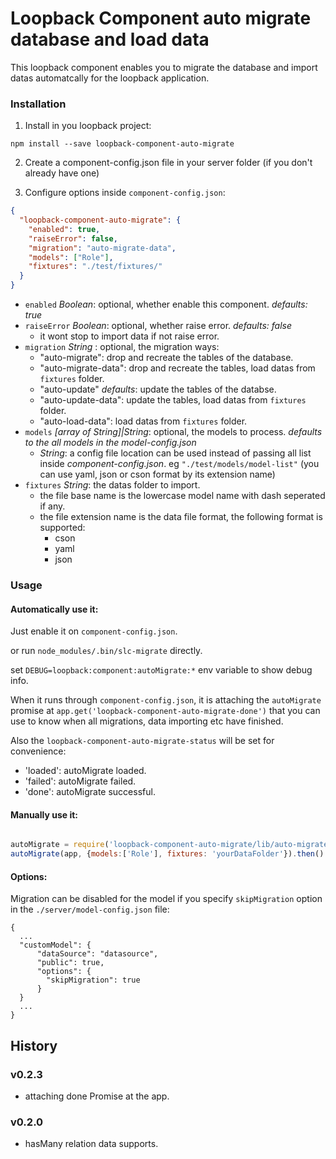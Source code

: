 # Loopback Component auto migrate database and load data

This loopback component enables you to migrate the database and import datas automatcally for the loopback application.


### Installation

1. Install in you loopback project:

  `npm install --save loopback-component-auto-migrate`

2. Create a component-config.json file in your server folder (if you don't already have one)

3. Configure options inside `component-config.json`:

  ```json
  {
    "loopback-component-auto-migrate": {
      "enabled": true,
      "raiseError": false,
      "migration": "auto-migrate-data",
      "models": ["Role"],
      "fixtures": "./test/fixtures/"
    }
  }
  ```
  - `enabled` *Boolean*: optional, whether enable this component. *defaults: true*
  - `raiseError` *Boolean*: optional, whether raise error. *defaults: false*
    * it wont stop to import data if not raise error.
  - `migration` *String* : optional, the migration ways:
    * "auto-migrate": drop and recreate the tables of the database.
    * "auto-migrate-data": drop and recreate the tables, load datas from `fixtures` folder.
    * "auto-update" *defaults*: update the tables of the databse.
    * "auto-update-data": update the tables, load datas from `fixtures` folder.
    * "auto-load-data": load datas from `fixtures` folder.
  - `models` *[array of String]|String*: optional, the models to process. *defaults to the all models in the model-config.json*
    * *String*: a config file location can be used instead of passing all list inside *component-config.json*. eg `"./test/models/model-list"` (you can use yaml, json or cson format by its extension name)
  - `fixtures` *String*: the datas folder to import.
    * the file base name is the lowercase model name with dash seperated if any.
    * the file extension name is the data file format, the following format is supported:
      * cson
      * yaml
      * json


### Usage

#### Automatically use it:

Just enable it on `component-config.json`.

or run `node_modules/.bin/slc-migrate` directly.

set `DEBUG=loopback:component:autoMigrate:*` env variable to show debug info.

When it runs through `component-config.json`, it is attaching the `autoMigrate` promise at `app.get('loopback-component-auto-migrate-done')` that you can use to know when all migrations, data importing etc have finished.

Also the `loopback-component-auto-migrate-status` will be set for convenience:

  * 'loaded': autoMigrate loaded.
  * 'failed': autoMigrate failed.
  * 'done': autoMigrate successful.

#### Manually use it:

```js

autoMigrate = require('loopback-component-auto-migrate/lib/auto-migrate');
autoMigrate(app, {models:['Role'], fixtures: 'yourDataFolder'}).then()

```

#### Options:
Migration can be disabled for the model if you specify `skipMigration` option in the `./server/model-config.json` file:
```
{
  ...
  "customModel": {
      "dataSource": "datasource",
      "public": true,
      "options": {
        "skipMigration": true
      }
  }
  ...
}
```
## History

### v0.2.3

+ attaching done Promise at the app.

### v0.2.0

+ hasMany relation data supports.


